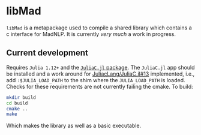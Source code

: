 # libMad
`libMad` is a metapackage used to compile a shared library which contains a c interface for MadNLP.
It is currently _very much_ a work in progress.

## Current development
Requires `Julia 1.12+` and the [`JuliaC.jl` package](https://github.com/JuliaLang/JuliaC.jl).
The `JuliaC.jl` app should be installed and a work around for [JuliacLang/JuliaC.jl#13](https://github.com/JuliaLang/JuliaC.jl/issues/13) implemented, i.e., add `:$JULIA_LOAD_PATH` to the shim where the `JULIA_LOAD_PATH` is loaded.
Checks for these requirements are not currently failing the cmake.
To build:
```bash
mkdir build
cd build
cmake ..
make
```
Which makes the library as well as a basic executable.